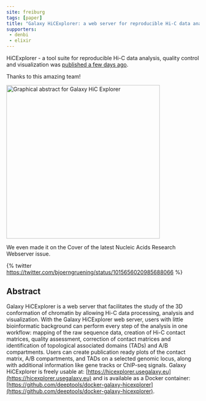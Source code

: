 ```yaml
---
site: freiburg
tags: [paper]
title: "Galaxy HiCExplorer: a web server for reproducible Hi-C data analysis, quality control and visualization"
supporters:
 - denbi
 - elixir
---
```


HiCExplorer - a tool suite for reproducible Hi-C data analysis, quality control and visualization
was [published a few days ago](https://doi.org/10.1093/nar/gky504).

Thanks to this amazing team!

<div class="multiple-img">
    <img src="/assets/media/hic_nar.jpeg" height="400px" alt="Graphical abstract for Galaxy HiC Explorer" />
</div>

We even made it on the Cover of the latest Nucleic Acids Research Webserver issue.

{% twitter https://twitter.com/bjoerngruening/status/1015656020985688066 %}

## Abstract

Galaxy HiCExplorer is a web server that facilitates the study of the 3D conformation of chromatin
by allowing Hi-C data processing, analysis and visualization. With the Galaxy HiCExplorer web server,
users with little bioinformatic background can perform every step of the analysis in one
workflow: mapping of the raw sequence data, creation of Hi-C contact matrices, quality assessment,
correction of contact matrices and identification of topological associated domains (TADs) and
A/B compartments. Users can create publication ready plots of the contact matrix, A/B compartments,
and TADs on a selected genomic locus, along with additional information like gene tracks or ChIP-seq signals.
Galaxy HiCExplorer is freely usable at: [https://hicexplorer.usegalaxy.eu](https://hicexplorer.usegalaxy.eu)
and is available as a Docker container:
[https://github.com/deeptools/docker-galaxy-hicexplorer](https://github.com/deeptools/docker-galaxy-hicexplorer).
